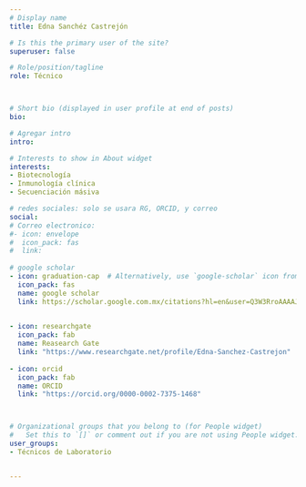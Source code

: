 ```yaml
---
# Display name
title: Edna Sanchéz Castrejón

# Is this the primary user of the site?
superuser: false

# Role/position/tagline
role: Técnico



# Short bio (displayed in user profile at end of posts)
bio: 

# Agregar intro
intro: 

# Interests to show in About widget
interests: 
- Biotecnología
- Inmunología clínica
- Secuenciación másiva

# redes sociales: solo se usara RG, ORCID, y correo
social:
# Correo electronico:
#- icon: envelope
#  icon_pack: fas
#  link: 
  
# google scholar
- icon: graduation-cap  # Alternatively, use `google-scholar` icon from `ai` icon pack
  icon_pack: fas
  name: google scholar
  link: https://scholar.google.com.mx/citations?hl=en&user=Q3W3RroAAAAJ
  

- icon: researchgate
  icon_pack: fab
  name: Reasearch Gate
  link: "https://www.researchgate.net/profile/Edna-Sanchez-Castrejon"
  
- icon: orcid
  icon_pack: fab
  name: ORCID
  link: "https://orcid.org/0000-0002-7375-1468"



# Organizational groups that you belong to (for People widget)
#   Set this to `[]` or comment out if you are not using People widget.
user_groups:
- Técnicos de Laboratorio


---
```


